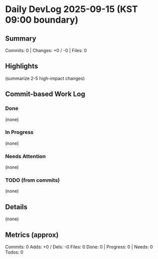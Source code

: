 ﻿# Daily DevLog 2025-09-15 (KST 09:00 boundary)

## Summary
Commits: 0 | Changes: +0 / -0 | Files: 0

## Highlights
(summarize 2-5 high-impact changes)

## Commit-based Work Log
### Done
(none)

### In Progress
(none)

### Needs Attention
(none)

### TODO (from commits)
(none)

## Details
(none)

## Metrics (approx)
Commits: 0
Adds: +0 / Dels: -0
Files: 0
Done: 0 | Progress: 0 | Needs: 0
Todos: 0
